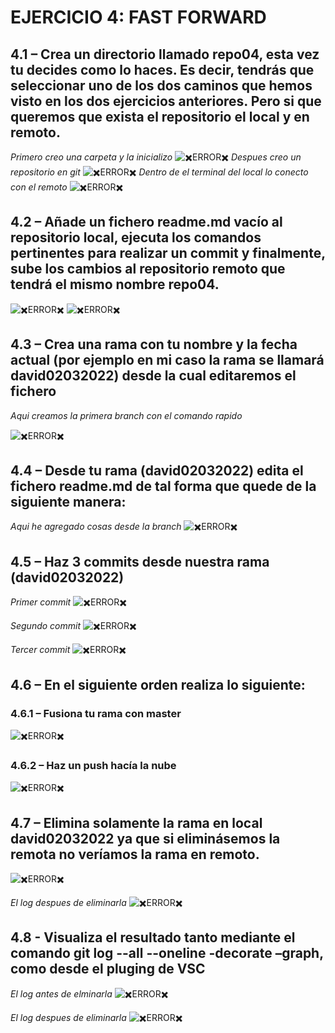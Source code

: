 # EJERCICIO 4: FAST FORWARD

## 4.1 – Crea un directorio llamado repo04, esta vez tu decides como lo haces. Es decir, tendrás que seleccionar uno de los dos caminos que hemos visto en los dos ejercicios anteriores. Pero si que queremos que exista el repositorio el local y en remoto.

*Primero creo una carpeta y la inicializo*
![✖️ERROR✖️](./imagenes/2.png)
*Despues creo un repositorio en git*
![✖️ERROR✖️](./imagenes/1.png)
*Dentro de el terminal del local lo conecto con el remoto*
![✖️ERROR✖️](./imagenes/3.png)

## 4.2 – Añade un fichero readme.md vacío al repositorio local, ejecuta los comandos pertinentes para realizar un commit y finalmente, sube los cambios al repositorio remoto que tendrá el mismo nombre repo04.

![✖️ERROR✖️](./imagenes/4.png)
![✖️ERROR✖️](./imagenes/1.png)
## 4.3 – Crea una rama con tu nombre y la fecha actual (por ejemplo en mi caso la rama se llamará david02032022) desde la cual editaremos el fichero

*Aqui creamos la primera branch con el comando rapido*

![✖️ERROR✖️](./imagenes/6.png)

## 4.4 – Desde tu rama (david02032022) edita el fichero readme.md de tal forma que quede de la siguiente manera:

*Aqui he agregado cosas desde la branch*
![✖️ERROR✖️](./imagenes/7.png)

## 4.5 – Haz 3 commits desde nuestra rama (david02032022)

*Primer commit*
![✖️ERROR✖️](./imagenes/8.png)

*Segundo commit*
![✖️ERROR✖️](./imagenes/9.png)

*Tercer commit*
![✖️ERROR✖️](./imagenes/10.png)

## 4.6 – En el siguiente orden realiza lo siguiente:

### 4.6.1 – Fusiona tu rama con master

![✖️ERROR✖️](./imagenes/11.png)

### 4.6.2 – Haz un push hacía la nube

![✖️ERROR✖️](./imagenes/12.png)

## 4.7 – Elimina solamente la rama en local david02032022 ya que si eliminásemos la remota no veríamos la rama en remoto.


![✖️ERROR✖️](./imagenes/13.png)

*El log despues de eliminarla*
![✖️ERROR✖️](./imagenes/15.png)
## 4.8 - Visualiza el resultado tanto mediante el comando git log --all --oneline -decorate –graph, como desde el pluging de VSC

*El log antes de elminarla*
![✖️ERROR✖️](./imagenes/14.png)

*El log despues de eliminarla*
![✖️ERROR✖️](./imagenes/15.png)
